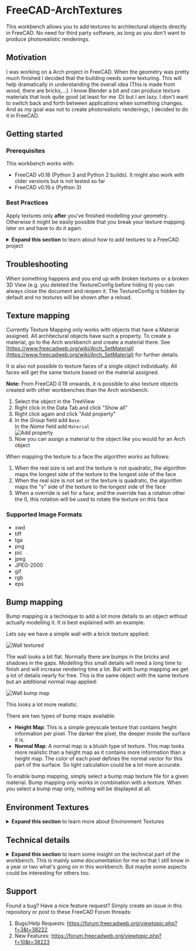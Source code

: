 # FreeCAD-ArchTextures

This workbench allows you to add textures to architectural objects directly in FreeCAD. No need for third party software, as long as you don't want to produce photorealistic renderings.

## Motivation

I was working on a Arch project in FreeCAD. When the geometry was pretty much finished I decided that the building needs some texturing. This will help dramatically in understanding the overall idea (This is made from wood, there are bricks,...). I know Blender a bit and can produce texture materials that look quite good (at least for me :D) but I am lazy. I don't want to switch back and forth between applications when something changes. And as my goal was not to create photorealistic renderings, I decided to do it in FreeCAD.

## Getting started

### Prerequisites 
This workbench works with: 
* FreeCAD v0.18 (Python 3 and Python 2 builds). It might also work with older versions but is not tested so far
* FreeCAD v0.19.x (Python 3)
 
### Best Practices 
Apply textures only **after** you've finished modelling your geometry. Otherwise it might be easily possible that you break your texture mapping later on and have to do it again.

<details>
    <summary><b>Expand this section</b> to learn about how to add textures to a FreeCAD project</summary>

This section gives you a step by step instruction on how to add textures to a FreeCAD project. It will guide you through the process of texturing a small building. 

We start here:  

![Untextured](./Resources/Documentation/untextured.png)

and should finally end up here:  

![Textured](./Resources/Documentation/textured.png)

1. Download and open the "House.FCStd" file located under [Resources/Documentation](./Resources/Documentation/) in the repository. Or start with whatever arch project you want. Now you should see this building in the 3D View

    ![Untextured](./Resources/Documentation/untextured.png)

2. Next switch to the Arch Texture Workbench and click the "Create TextureConfig" icon

    ![workbench selection](./Resources/Documentation/intro_workbench_selection.png)

3. Now the object should be visible in the TreeView. TextureConfigs are hidden by default when we create them and when the document loads. This is done to prevent excessive loading times on startup.

    ![texture config](./Resources/Documentation/intro_texture_config.png)

4. Now lets start texturing. Double click the TextureConfig object to display the task panel to set up some textures. After clicking the "Add Material" button, you should see something like this

    ![task panel](./Resources/Documentation/intro_task_panel.png)

5. Select `MatBricks` in the Material Combo Box and click the "..." button next to the "Texture" input field. Select a brick texture from your file system (I used textures from https://www.textures.com/). After you click "OK" nothing will happen because the TextureConfig is still hidden.

6. Select the TextureConfig in the Tree View and hit the "Space" key. This will add the texture in our config to all objects with the "MatBricks" materials. When hiding the TextureConfig again, the textures will be removed from the 3D View. When the textures are visible you should see something like this

    ![unscaled bricks](./Resources/Documentation/intro_bricks_unscaled.png)

    But wait! This does not really look like a brick wall at all. The texture is stretched pretty badly. But this is easy to fix.

7. Double-click the TextureConfig again and add the real size of the texture. The bricks texture I used is about 1200x1200 mm in size. If the size of the texture is not given, simply google the size of a single brick and multiply it with the number of bricks in your texture.

    ![real size](./Resources/Documentation/intro_real_size.png)

8. Click "OK" and check the 3D View again. Now it looks much more like a real brick wall.

    ![scaled bricks](./Resources/Documentation/intro_bricks_scaled.png)

9. Repeat the above steps for all other materials and you should end up with something like this

    ![Textured](./Resources/Documentation/textured.png)

10. Most of the textures look good. But it might be, that the roof does not look like expected. The texture should be mapped so that the lines run horizontally but they run oblique across the faces.

    ![Oblique](./Resources/Documentation/oblique_roof.png)

    But this is pretty easy to fix. Select the TextureConfig in the TreeView and click the "Configure Faces" button.

    ![Configure Faces Command](./Resources/Documentation/configure_faces_command.png)

11. Now enter the angle in degrees you want to rotate a certain face. Positive values rotate the texture clockwise and negative values counter clockwise. For our roof a rotation of 55 degrees for the front and back faces and -55 degrees for the side faces should work pretty well. Now select the faces you want to set the rotation for and click "Apply". The rotation is applied immediately. You have to unselect the faces to see the rotated texture.

    ![Configure Faces Command2](./Resources/Documentation/straight_roof.png)

</details>

## Troubleshooting

When something happens and you end up with broken textures or a broken 3D View (e.g. you deleted the TextureConfig before hiding it) you can always close the document and reopen it. The TextureConfig is hidden by default and no textures will be shown after a reload.

## Texture mapping

Currently Texture Mapping only works with objects that have a Material assigned. All architectural objects have such a property. To create a material, go to the Arch workbench and create a material there. See [https://www.freecadweb.org/wiki/Arch_SetMaterial](https://www.freecadweb.org/wiki/Arch_SetMaterial) for further details.

It is also not possible to texture faces of a single object individually. All faces will get the same texture based on the material assigned.

**Note:** From FreeCAD 0.19 onwards, it is possible to also texture objects created with other workbenches than the Arch
workbench.
 1. Select the object in the TreeView
 2. Right click in the Data Tab and click "Show all"
 3. Right click again and click "Add property"
 4. In the *Group* field add `Base`.  
  In the *Name* field add `Material`  
    ![Add property](./Resources/Documentation/add_property.png)
 5. Now you can assign a material to the object like you would for an Arch object

When mapping the texture to a face the algorithm works as follows:

 1. When the real size is set and the texture is not quadratic, the algorithm maps the longest side of the texture to the longest side of the face
 2. When the real size is not set or the texture is quadratic, the algorithm maps the "s" side of the texture to the longest side of the face
 3. When a override is set for a face, and the override has a rotation other the 0, this rotation will be used to rotate the texture on this face

### Supported Image Formats
- xwd
- tiff
- tga
- png
- pic
- jpeg
- JPEG-2000
- gif
- rgb
- eps

## Bump mapping

Bump mapping is a technique to add a lot more details to an object without actually modelling it. It is best explained with an example.

Lets say we have a simple wall with a brick texture applied:  

  ![Wall textured](./Resources/Documentation/bricks_textured.png)

The wall looks a bit flat. Normally there are bumps in the bricks and shadows in the gaps. Modelling this small details will need a long time to finish and will increase rendering time a lot.
But with bump mapping we get a lot of details nearly for free. This is the same object with the same texture but an additional normal map applied:  

  ![Wall bump map](./Resources/Documentation/bricks_normal_map.png)

This looks a lot more realistic.

There are two types of bump maps available:
 - **Height Map**: This is a simple greyscale texture that contains height information per pixel. The darker the pixel, the deeper inside the surface it is.
 - **Normal Map**: A normal map is a bluish type of texture. This map looks more realistic than a height map as it contains more information than a height map. The color of each pixel defines the normal vector for this part of the surface. So light calculation could be a lot more accurate.

 To enable bump mapping, simply select a bump map texture file for a given material. Bump mapping only works in combination with a texture. When you select a bump map only, nothing will be displayed at all.

## Environment Textures
<details>
    <summary><b>Expand this section</b> to learn more about Environment Textures</summary>

When you have done some texturing and want to show off your work, the simplest way would be to create a screenshot inside FreeCAD. You position your camera perfectly and take a shot.

![No Environment](./Resources/Documentation/textured_no_environment.png)

Not that exciting, right? The default background might work when building a cloud-castle ;)  
But for buildings on earth, some natural background would be way better. The environment config exactly does this.

With the right config you can enhance your screenshots a lot and get something like this:

![With Environment](./Resources/Documentation/textured_environment.png)

To create a new `EnvironmentConfig` you click the "Create EnvironmentConfig" command.

![Create EnvironmentConfig](./Resources/Icons/CreateEnvironmentConfig.svg)

**Result:** This will create a new `EnvironmentConfig` object in the TreeView with some default settings applied. You can show and hide a `EnvironmentConfig` object like other objects in FreeCAD.

You might notice, that event though the object is visible, nothing is shown in the 3D view. This is because no textures are configured yet. Only when a texture is configured for a given part of the environment will this part will be displayed.

![Settings](./Resources/Documentation/Environment_Config.png)

To understand the geometry properties a bit better take a look at this picture

![Environemnt_Overview](./Resources/Documentation/Panorama_Geometry_Overview.png)

The green line is the geometry that displays the panorama image, as seen from top view.

When `PanoramaType` is set to `Thirds` the full image will be distributed evenly across the three planes. 

When `PanoramaType` is set to `360` you can imagine the full image to be mapped to the blue circle. And only the part that maps to the green planes is displayed. So when you rotate the environment config the visible panorama also changes. The beginning of the image is considered "North" and is always fixed to the positive Y axis.

### Ground Image
This is the image that should be displayed on the ground plane. This should be a quadratic image as the ground plane is also quadratic. The size of the ground plane is calculated according to the radius and length properties.

### Panorama Image
This image is displayed on the green line in the above picture. You can define the length and height of this plane with the properties of the same name.

### Sky Image
This is the image that is displayed above the panorama image as the sky. The length is the same as for the panorama Image. The height is calculated according to the sky overlap, radius and length properties.

### Panorama Type
The type of panorama image used.
 - `Thirds`: The full image will be distributed evenly across the three planes
 - `360`: The image will be treated as 360 degrees panorama

See the introduction for more details.

### Length
Defines the Length of the plane that shows the panorama image. The plane consists of three evenly sized faces.

### Height
Defines the height of the plane that shows the panorama image.

### Radius
This is the radius of the blue circle in the picture above. Basically this defines the distance from the origin to the panorama image plane.

### Sky Overlap
The Sky plane is positioned similar to the panorama plane. It is offset from the panorama plane by 1 meter (The blue circle will have Radius + 1m) and continues above the panorama plane in a 45 degree angle to the origin.

This property defines the distance, the sky plane should run down behind the panorama plane. This is especially useful when you have a panorama with transparency where the sky should be. Then your sky is visible where the panorama is transparent.

### Rotation
The image above displays the default placement of the environment textures. The rotation can be used to rotate the whole environment around the Z axis. You can use this to orient the environment to face your camera.

### ZOffset
This property can be used to move the environment up and down the Z-Axis. This is useful to have the ground plane displayed below your geometry.  
By default this property is set to -1mm so that it is below all geometry on the origin plane.

</details>

## Technical details
<details>
    <summary>
    <b>Expand this section</b> to learn some insight on the technical part of the workbench. This is mainly some documentation for me so that I still know in a year or two what's going on in this workbench. But maybe some aspects could be interesting for others too.
    </summary>

**First**, it is relative easy to add textures to objects in FreeCAD. An example found on this [FreeCAD forum thread](https://forum.freecadweb.org/viewtopic.php?f=38&t=7216) shows adding a texture is only 3 lines of code. But... mapping textures right on to an object involves a bit more code.

### General steps to map textures
1. Create a SoTexture2 object and set the `filename` to a image file
2. Create a SoTextureCoordinate2 object and set the points array to map the vertex coordinates of the geometry
3. Add both to the rootNode of your object and the texture should show up

### TextureConfig
The texture config holds all the information about materials and the textures to apply to them. When displayed the textures will be added to the objects, when hidden the textures are removed.

### TextureManager
The texture manager does the heavy lifting. It keeps track of all textures and the textured objects and can add/remove textures to/from objects.

When texturing objects the texture manager looks for arch objects with a material assigned. When the material is found in the texture config it will use the settings to texture the object.

The texturing process is as follows:
1. We get the `RootNode` of the object
2. We search for the `Coordinate3` node in the `RootNode`. This node contains a list of all vertices our object consists.
3. We search for the `SoBrepFaceSet` in the `RootNode`. This is the object that contains the face information
    - This object has a list of vertex indices that map to the vertices in the `Coordinate3` object
    - It also has a list of faces. This describe the number of triangles that form a face of the object.
    - It also contains a textureCoordinate field that works like the coordinate indices but for textures. **This should normally be the same as the coord index field or it should be empty** But FreeCAD sets it to -1. So we have to override it with the `coordIndex` field to get correct textures.
4. Based on the `FaceSet` and the `Coordinate3` object we calculate the vertices that make up each face.
    - We group the vertex indices by triangles. Each triangle is separated by a `-1`.
    - Then we use the `partIndex` field to get the number of triangles per face and build the face list from this information
5. When we have the faces of our object we need to calculate the texture coordinates for this face. See [Calculating texture coordinates](./FreeCAD-ArchTextures#calculating-texture-coordinates) for further details.
6. When we have all the information we need, we simply add the required nodes to the scenegraph and the textures show up.

### Calculating texture coordinates
This is the trickiest part in the process. The basic idea is pretty simple:

1. Move each face to the origin
2. Rotate each face that is maps the XZ plane
3. Move each face so that it is in the positive X and Z quadrant
4. Calculate the bounding box for the face
5. Map the image to match the bounding box

#### 1. Move each face to the origin
This is pretty straight forward. As we know the first three vertices of our face always form a triangle, we use the first one as our offset and subtract it from each vertex in the face. So the first vertex matches the origin and the others, moved by the same amount, still form our original face.

#### 2. Rotate each faceso it maps the XZ plane
This was pretty tricky to figure out (at least for me as I'm not a specialist in Matrix transformations and so on).

The general idea behind it is:
1. Calculate the local coordinate system for our face
2. Create a matrix that transforms our local coordinate system to the global one
3. Multiply each vertex with the matrix

Calculate the local coordinate system:
 - We make use of the fact, that the first three vertices for a triangle. This triangle is our local coordinate system.
 - The Y-Axis maps to the triangles normal vector. This ensures, that the normal will face the Front plane later on as this is also the Y axis in the global coordinate system.
 - The X-Axis is the shortest line starting from the first vector. This ensures that we don't use the diagonal of the triangle as our axis. Else the face would be twisted in the front plane.
 - The Z-Axis is simply the cross product of the other two axis

Calculate the matrix:
 - First we normalize our local coordinate system. Otherwise we would scale our face when mapping it to the front plane
 - Then the rotation matrix is simply a dot product of the normalized local axis and the global axis
```python
FreeCAD.Matrix(normalizedX.dot(globalX), normalizedX.dot(globalY), normalizedX.dot(globalZ), 0,
    normalizedY.dot(globalX), normalizedY.dot(globalY), normalizedY.dot(globalZ), 0,
    normalizedZ.dot(globalX), normalizedZ.dot(globalY), normalizedZ.dot(globalZ), 0,
    0, 0, 0, 1)
```

#### 3. Move each face so that it is in the positive X and Z quadrant
Now we can end up with faces that have vertices with a negative Z or X value. We want them all to be positive so that we can use this information later on and simply use our bounding box to calculate the texture coordinates.

To do so we check the Minimum X and minimum Z values of our face. If one is less than 0 we transform all vertices in the face by this amount in the positive direction. Now the smallest values will be 0 and everything else should be in the positive axis.

#### 4. Calculate the bounding box for the face
Now that everything is in the positive XZ plane we can simply use the smallest XYZ and biggest XYZ values to form our bounding box.

#### 5. Map the image to match the bounding box
Basically the image should map our bounding box. That means the lower left corner of the image maps to the lower left corner of our bounding box (XMin, YMin, ZMin) and the upper right corner of the image maps to the upper right corner of our bounding box (XMax, YMax, ZMax).

When the user sets the `realSize` property of the texture config, we use this information to calculate a scale for the image first. Lets say the face is 2x2 meters in size. And the image has a real size of 1x1 meters. Than we have to repeat the texture 2 times in each direction to get it scaled right.

After we know how big the image should be we simply calculate each vertex coordinate relative to the bounding box. Lets say we have a vertex in the middle of our image. It should map to the 0.5/0.5 coordinates of the image.

</details>

## Support
Found a bug? Have a nice feature request? Simply create an issue in this repository or post to these FreeCAD Forum threads:  
1. Bugs/Help Requests: https://forum.freecadweb.org/viewtopic.php?f=3&t=38222
2. New Features: https://forum.freecadweb.org/viewtopic.php?f=10&t=38223
